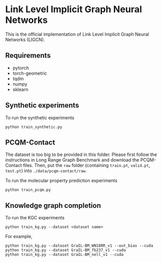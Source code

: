 # Link Level Implicit Graph Neural Networks

This is the official implementation of Link Level Implicit Graph Neural Networks (LIGCN).

## Requirements
- pytorch
- torch-geometric
- tqdm
- numpy
- sklearn

## Synthetic experiments
To run the synthetic experiments
```console
python train_synthetic.py
```

## PCQM-Contact
The dataset is too big to be provided in this folder. Please first follow the instructions in Long Range Graph Benchmark and download the PCQM-Contact files. Then, put the `raw` folder (containing `train.pt`, `valid.pt`, `test.pt`) into `./data/pcqm-contact/raw`.

To run the molecular property prediction experiments
```console
python train_pcqm.py
```

## Knowledge graph completion
To run the KGC experiments
```console
python train_kg.py --dataset <dataset name>
```
For example,
```console
python train_kg.py --dataset GraIL-BM_WN18RR_v1 --out_bias --cuda
python train_kg.py --dataset GraIL-BM_fb237_v1 --cuda
python train_kg.py --dataset GraIL-BM_nell_v1 --cuda
```